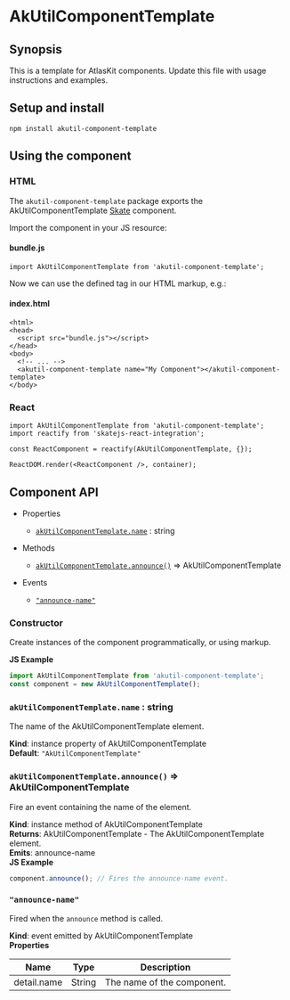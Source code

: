 # AkUtilComponentTemplate

## Synopsis

This is a template for AtlasKit components. Update this file with usage instructions and examples.

## Setup and install

```
npm install akutil-component-template
```

## Using the component

### HTML

The `akutil-component-template` package exports the AkUtilComponentTemplate [Skate](https://github.com/skatejs/skatejs) component.

Import the component in your JS resource:
 
#### bundle.js

```
import AkUtilComponentTemplate from 'akutil-component-template';
```

Now we can use the defined tag in our HTML markup, e.g.:

#### index.html

```
<html>
<head>
  <script src="bundle.js"></script>
</head>
<body>
  <!-- ... -->
  <akutil-component-template name="My Component"></akutil-component-template>
</body>
```

### React

```
import AkUtilComponentTemplate from 'akutil-component-template';
import reactify from 'skatejs-react-integration';

const ReactComponent = reactify(AkUtilComponentTemplate, {});

ReactDOM.render(<ReactComponent />, container);
```
## Component API

* Properties

    *  [`akUtilComponentTemplate.name`](#AkUtilComponentTemplate+name) : string

* Methods

    *  [`akUtilComponentTemplate.announce()`](#AkUtilComponentTemplate+announce) ⇒ AkUtilComponentTemplate

* Events

    *  [`"announce-name"`](#AkUtilComponentTemplate+event_announce-name)

### Constructor
Create instances of the component programmatically, or using markup.

**JS Example**
```js
import AkUtilComponentTemplate from 'akutil-component-template';
const component = new AkUtilComponentTemplate();
```
### `akUtilComponentTemplate.name` : string
The name of the AkUtilComponentTemplate element.

**Kind**: instance property of AkUtilComponentTemplate  
**Default**: `"AkUtilComponentTemplate"`  
### `akUtilComponentTemplate.announce()` ⇒ AkUtilComponentTemplate
Fire an event containing the name of the element.

**Kind**: instance method of AkUtilComponentTemplate  
**Returns**: AkUtilComponentTemplate - The AkUtilComponentTemplate element.  
**Emits**: announce-name  
**JS Example**
```js
component.announce(); // Fires the announce-name event.
```
### `"announce-name"`
Fired when the `announce` method is called.

**Kind**: event emitted by AkUtilComponentTemplate  
**Properties**

| Name | Type | Description |
| --- | --- | --- |
| detail.name | String | The name of the component. |
